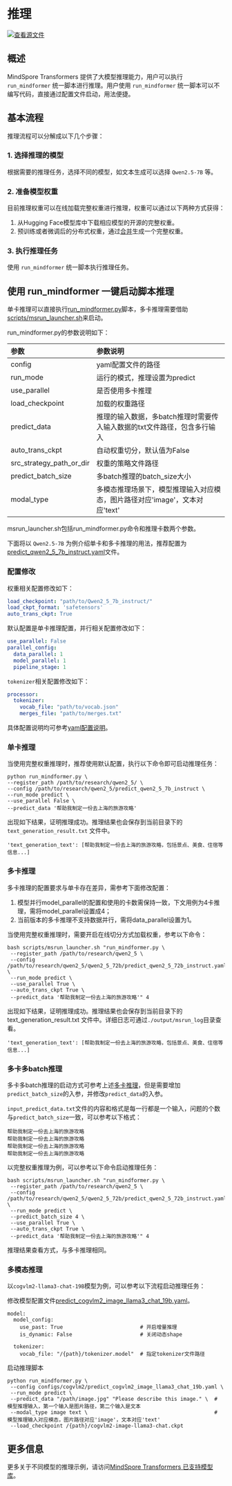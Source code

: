 # 推理

[![查看源文件](https://mindspore-website.obs.cn-north-4.myhuaweicloud.com/website-images/master/resource/_static/logo_source.svg)](https://gitee.com/mindspore/docs/blob/master/docs/mindformers/docs/source_zh_cn/guide/inference.md)

## 概述

MindSpore Transformers 提供了大模型推理能力，用户可以执行 `run_mindformer` 统一脚本进行推理。用户使用 `run_mindformer` 统一脚本可以不编写代码，直接通过配置文件启动，用法便捷。

## 基本流程

推理流程可以分解成以下几个步骤：

### 1. 选择推理的模型

根据需要的推理任务，选择不同的模型，如文本生成可以选择 `Qwen2.5-7B` 等。

### 2. 准备模型权重

目前推理权重可以在线加载完整权重进行推理，权重可以通过以下两种方式获得：

1. 从Hugging Face模型库中下载相应模型的开源的完整权重。
2. 预训练或者微调后的分布式权重，通过[合并](https://www.mindspore.cn/mindformers/docs/zh-CN/dev/feature/safetensors.html#%E6%9D%83%E9%87%8D%E5%90%88%E5%B9%B6)生成一个完整权重。

### 3. 执行推理任务

使用 `run_mindformer` 统一脚本执行推理任务。

## 使用 run_mindformer 一键启动脚本推理

单卡推理可以直接执行[run_mindformer.py](https://gitee.com/mindspore/mindformers/blob/dev/run_mindformer.py)脚本，多卡推理需要借助[scripts/msrun_launcher.sh](https://gitee.com/mindspore/mindformers/blob/dev/scripts/msrun_launcher.sh)来启动。

run_mindformer.py的参数说明如下：

| 参数                     | 参数说明                                         |
| :----------------------- |:---------------------------------------------|
| config                   | yaml配置文件的路径                                  |
| run_mode                 | 运行的模式，推理设置为predict                           |
| use_parallel             | 是否使用多卡推理                                     |
| load_checkpoint          | 加载的权重路径                                      |
| predict_data             | 推理的输入数据，多batch推理时需要传入输入数据的txt文件路径，包含多行输入     |
| auto_trans_ckpt          | 自动权重切分，默认值为False                             |
| src_strategy_path_or_dir | 权重的策略文件路径                                    |
| predict_batch_size       | 多batch推理的batch_size大小                        |
| modal_type               | 多模态推理场景下，模型推理输入对应模态，图片路径对应'image'，文本对应'text' |

msrun_launcher.sh包括run_mindformer.py命令和推理卡数两个参数。

下面将以 `Qwen2.5-7B` 为例介绍单卡和多卡推理的用法，推荐配置为[predict_qwen2_5_7b_instruct.yaml](https://gitee.com/mindspore/mindformers/blob/dev/research/qwen2_5/predict_qwen2_5_7b_instruct.yaml)文件。

### 配置修改

权重相关配置修改如下：

```yaml
load_checkpoint: "path/to/Qwen2_5_7b_instruct/"
load_ckpt_format: 'safetensors'
auto_trans_ckpt: True
```

默认配置是单卡推理配置，并行相关配置修改如下：

```yaml
use_parallel: False
parallel_config:
  data_parallel: 1
  model_parallel: 1
  pipeline_stage: 1
```

`tokenizer`相关配置修改如下：

```yaml
processor:
  tokenizer:
    vocab_file: "path/to/vocab.json"
    merges_file: "path/to/merges.txt"
```

具体配置说明均可参考[yaml配置说明](https://www.mindspore.cn/mindformers/docs/zh-CN/dev/feature/configuration.html)。

### 单卡推理

当使用完整权重推理时，推荐使用默认配置，执行以下命令即可启动推理任务：

```shell
python run_mindformer.py \
--register_path /path/to/research/qwen2_5/ \
--config /path/to/research/qwen2_5/predict_qwen2_5_7b_instruct \
--run_mode predict \
--use_parallel False \
--predict_data '帮助我制定一份去上海的旅游攻略'
```

出现如下结果，证明推理成功。推理结果也会保存到当前目录下的 `text_generation_result.txt` 文件中。

```text
'text_generation_text': [帮助我制定一份去上海的旅游攻略，包括景点、美食、住宿等信息...]
```

### 多卡推理

多卡推理的配置要求与单卡存在差异，需参考下面修改配置：

1. 模型并行model_parallel的配置和使用的卡数需保持一致，下文用例为4卡推理，需将model_parallel设置成4；
2. 当前版本的多卡推理不支持数据并行，需将data_parallel设置为1。

当使用完整权重推理时，需要开启在线切分方式加载权重，参考以下命令：

```shell
bash scripts/msrun_launcher.sh "run_mindformer.py \
 --register_path /path/to/research/qwen2_5 \
 --config /path/to/research/qwen2_5/qwen2_5_72b/predict_qwen2_5_72b_instruct.yaml \
 --run_mode predict \
 --use_parallel True \
 --auto_trans_ckpt True \
 --predict_data '帮助我制定一份去上海的旅游攻略'" 4
```

出现如下结果，证明推理成功。推理结果也会保存到当前目录下的 text_generation_result.txt 文件中。详细日志可通过`./output/msrun_log`目录查看。

```text
'text_generation_text': [帮助我制定一份去上海的旅游攻略，包括景点、美食、住宿等信息...]
```

### 多卡多batch推理

多卡多batch推理的启动方式可参考上述[多卡推理](#多卡推理)，但是需要增加`predict_batch_size`的入参，并修改`predict_data`的入参。

`input_predict_data.txt`文件的内容和格式是每一行都是一个输入，问题的个数与`predict_batch_size`一致，可以参考以下格式：

```text
帮助我制定一份去上海的旅游攻略
帮助我制定一份去上海的旅游攻略
帮助我制定一份去上海的旅游攻略
帮助我制定一份去上海的旅游攻略
```

以完整权重推理为例，可以参考以下命令启动推理任务：

```shell
bash scripts/msrun_launcher.sh "run_mindformer.py \
 --register_path /path/to/research/qwen2_5 \
 --config /path/to/research/qwen2_5/qwen2_5_72b/predict_qwen2_5_72b_instruct.yaml \
 --run_mode predict \
 --predict_batch_size 4 \
 --use_parallel True \
 --auto_trans_ckpt True \
 --predict_data '帮助我制定一份去上海的旅游攻略'" 4
```

推理结果查看方式，与多卡推理相同。

### 多模态推理

以`cogvlm2-llama3-chat-19B`模型为例，可以参考以下流程启动推理任务：

修改模型配置文件[predict_cogvlm2_image_llama3_chat_19b.yaml](https://gitee.com/mindspore/mindformers/blob/dev/configs/cogvlm2/predict_cogvlm2_image_llama3_chat_19b.yaml)。

```shell
model:
  model_config:
    use_past: True                         # 开启增量推理
    is_dynamic: False                      # 关闭动态shape

  tokenizer:
    vocab_file: "/{path}/tokenizer.model"  # 指定tokenizer文件路径
```

启动推理脚本

```shell
python run_mindformer.py \
 --config configs/cogvlm2/predict_cogvlm2_image_llama3_chat_19b.yaml \
 --run_mode predict \
 --predict_data "/path/image.jpg" "Please describe this image." \  # 模型推理输入，第一个输入是图片路径，第二个输入是文本
 --modal_type image text \                                         # 模型推理输入对应模态，图片路径对应'image'，文本对应'text'
 --load_checkpoint /{path}/cogvlm2-image-llama3-chat.ckpt
```

## 更多信息

更多关于不同模型的推理示例，请访问[MindSpore Transformers 已支持模型库](https://www.mindspore.cn/mindformers/docs/zh-CN/dev/introduction/models.html)。